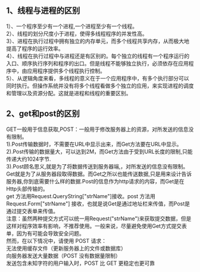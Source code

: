 1、线程与进程的区别
------
1）、一个程序至少有一个进程,一个进程至少有一个线程。   
2）、线程的划分尺度小于进程，使得多线程程序的并发性高。   
3）、进程在执行过程中拥有独立的内存单元，而多个线程共享内存，从而极大地提高了程序的运行效率。    
4）、线程在执行过程中与进程还是有区别的。每个独立的线程有一个程序运行的入口、顺序执行序列和程序的出口。但是线程不能够独立执行，必须依存在应用程序中，由应用程序提供多个线程执行控制。    
5）、从逻辑角度来看，多线程的意义在于一个应用程序中，有多个执行部分可以同时执行。但操作系统并没有将多个线程看做多个独立的应用，来实现进程的调度和管理以及资源分配。这就是进程和线程的重要区别。   

2、get和post的区别
-------
GET一般用于信息获取,POST：一般用于修改服务器上的资源，对所发送的信息没有限制。<br/>
1).Post传输数据时，不需要在URL中显示出来，而Get方法要在URL中显示。<br/>
2).Post传输的数据量大，可以达到2M，而Get方法由于受到URL长度的限制,只能传递大约1024字节.<br/>
3).Post顾名思义,就是为了将数据传送到服务器端,，对所发送的信息没有限制。Get就是为了从服务器段取得数据。而Get之所以也能传送数据,只是用来设计告诉服务器,你到底需要什么样的数据.Post的信息作为http请求的内容，而Get是在Http头部传输的。<br/>
get 方法用Request.QueryString["strName"]接收。post 方法用Request.Form["strName"] 接收，也就是说Get是通过地址栏来传值，而Post是通过提交表单来传值。<br/>
注意：虽然两种提交方式可以统一用Request("strName")来获取提交数据，但是这样对程序效率有影响，不推荐使用。一般来说，尽量避免使用Get方式提交表单，因为有可能会导致安全问题。<br/>
然而，在以下情况中，请使用 POST 请求：<br/>
无法使用缓存文件（更新服务器上的文件或数据库）<br/>
向服务器发送大量数据（POST 没有数据量限制）<br/>
发送包含未知字符的用户输入时，POST 比 GET 更稳定也更可靠<br/>
